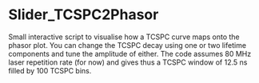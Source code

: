 # Slider_TCSPC2Phasor

Small interactive script to visualise how a TCSPC curve maps onto the phasor plot.
You can change the TCSPC decay using one or two lifetime components and tune the amplitude of either. 
The code assumes 80 MHz laser repetition rate (for now) and gives thus a TCSPC window of 12.5 ns filled by 100 TCSPC bins. 
